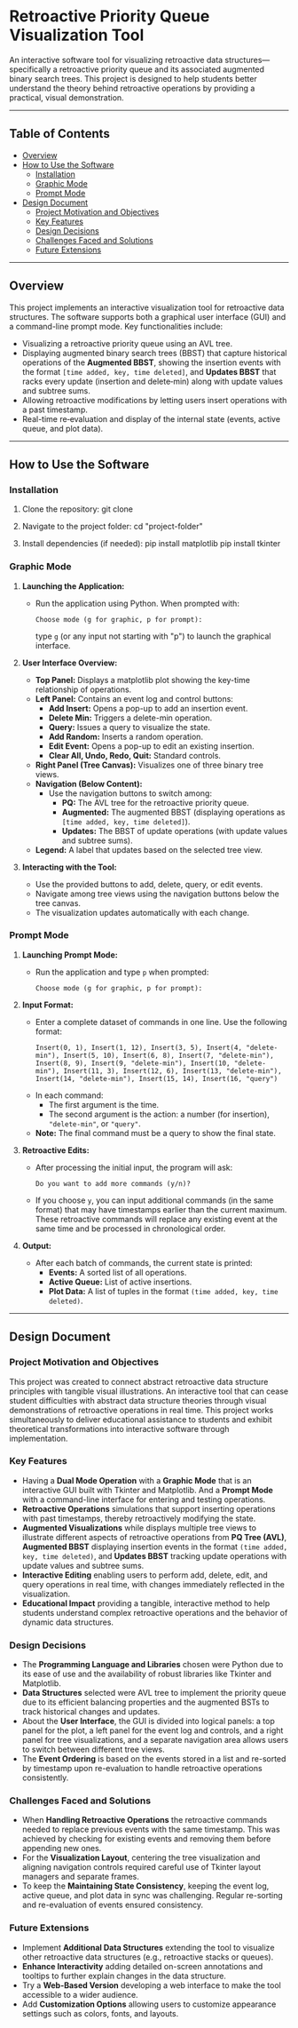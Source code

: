 # Retroactive Priority Queue Visualization Tool

An interactive software tool for visualizing retroactive data structures—specifically a retroactive priority queue and its associated augmented binary search trees. This project is designed to help students better understand the theory behind retroactive operations by providing a practical, visual demonstration.

---

## Table of Contents

- [Overview](#overview)
- [How to Use the Software](#how-to-use-the-software)
  - [Installation](#installation)
  - [Graphic Mode](#graphic-mode)
  - [Prompt Mode](#prompt-mode)
- [Design Document](#design-document)
  - [Project Motivation and Objectives](#project-motivation-and-objectives)
  - [Key Features](#key-features)
  - [Design Decisions](#design-decisions)
  - [Challenges Faced and Solutions](#challenges-faced-and-solutions)
  - [Future Extensions](#future-extensions)

---

## Overview

This project implements an interactive visualization tool for retroactive data structures. The software supports both a graphical user interface (GUI) and a command-line prompt mode. Key functionalities include:

- Visualizing a retroactive priority queue using an AVL tree.
- Displaying augmented binary search trees (BBST) that capture historical operations of the **Augmented BBST**, showing the insertion events with the format `[time added, key, time deleted]`, and **Updates BBST** that racks every update (insertion and delete‑min) along with update values and subtree sums.
- Allowing retroactive modifications by letting users insert operations with a past timestamp.
- Real-time re‑evaluation and display of the internal state (events, active queue, and plot data).

---

## How to Use the Software

### Installation

1. Clone the repository:
    git clone <repository-url>

2. Navigate to the project folder:
    cd "project-folder"

3. Install dependencies (if needed):
    pip install matplotlib
    pip install tkinter

### Graphic Mode

1. **Launching the Application:**
   - Run the application using Python. When prompted with:
     ```
     Choose mode (g for graphic, p for prompt):
     ```
     type `g` (or any input not starting with "p") to launch the graphical interface.

2. **User Interface Overview:**
   - **Top Panel:** Displays a matplotlib plot showing the key-time relationship of operations.
   - **Left Panel:** Contains an event log and control buttons:
     - **Add Insert:** Opens a pop-up to add an insertion event.
     - **Delete Min:** Triggers a delete-min operation.
     - **Query:** Issues a query to visualize the state.
     - **Add Random:** Inserts a random operation.
     - **Edit Event:** Opens a pop-up to edit an existing insertion.
     - **Clear All, Undo, Redo, Quit:** Standard controls.
   - **Right Panel (Tree Canvas):** Visualizes one of three binary tree views.
   - **Navigation (Below Content):**
     - Use the navigation buttons to switch among:
       - **PQ:** The AVL tree for the retroactive priority queue.
       - **Augmented:** The augmented BBST (displaying operations as `[time added, key, time deleted]`).
       - **Updates:** The BBST of update operations (with update values and subtree sums).
   - **Legend:** A label that updates based on the selected tree view.

3. **Interacting with the Tool:**
   - Use the provided buttons to add, delete, query, or edit events.
   - Navigate among tree views using the navigation buttons below the tree canvas.
   - The visualization updates automatically with each change.

### Prompt Mode

1. **Launching Prompt Mode:**
   - Run the application and type `p` when prompted:
     ```
     Choose mode (g for graphic, p for prompt):
     ```

2. **Input Format:**
   - Enter a complete dataset of commands in one line. Use the following format:
     ```
     Insert(0, 1), Insert(1, 12), Insert(3, 5), Insert(4, "delete-min"), Insert(5, 10), Insert(6, 8), Insert(7, "delete-min"), Insert(8, 9), Insert(9, "delete-min"), Insert(10, "delete-min"), Insert(11, 3), Insert(12, 6), Insert(13, "delete-min"), Insert(14, "delete-min"), Insert(15, 14), Insert(16, "query")
     ```
   - In each command:
     - The first argument is the time.
     - The second argument is the action: a number (for insertion), `"delete-min"`, or `"query"`.
   - **Note:** The final command must be a query to show the final state.

3. **Retroactive Edits:**
   - After processing the initial input, the program will ask:
     ```
     Do you want to add more commands (y/n)?
     ```
   - If you choose `y`, you can input additional commands (in the same format) that may have timestamps earlier than the current maximum. These retroactive commands will replace any existing event at the same time and be processed in chronological order.

4. **Output:**
   - After each batch of commands, the current state is printed:
     - **Events:** A sorted list of all operations.
     - **Active Queue:** List of active insertions.
     - **Plot Data:** A list of tuples in the format `(time added, key, time deleted)`.

---

## Design Document

### Project Motivation and Objectives

This project was created to connect abstract retroactive data structure principles with tangible visual illustrations. An interactive tool that can cease student difficulties with abstract data structure theories through visual demonstrations of retroactive operations in real time. This project works simultaneously to deliver educational assistance to students and exhibit theoretical transformations into interactive software through implementation.

### Key Features

- Having a **Dual Mode Operation** with a **Graphic Mode** that is an interactive GUI built with Tkinter and Matplotlib. And a **Prompt Mode** with a command-line interface for entering and testing operations.
- **Retroactive Operations** simulations that support inserting operations with past timestamps, thereby retroactively modifying the state.
- **Augmented Visualizations** while displays multiple tree views to illustrate different aspects of retroactive operations from **PQ Tree (AVL)**, **Augmented BBST** displaying insertion events in the format `(time added, key, time deleted)`, and **Updates BBST** tracking update operations with update values and subtree sums.
- **Interactive Editing** enabling users to perform add, delete, edit, and query operations in real time, with changes immediately reflected in the visualization.
- **Educational Impact** providing a tangible, interactive method to help students understand complex retroactive operations and the behavior of dynamic data structures.

### Design Decisions

- The **Programming Language and Libraries** chosen were Python due to its ease of use and the availability of robust libraries like Tkinter and Matplotlib.
- **Data Structures** selected were AVL tree to implement the priority queue due to its efficient balancing properties and the augmented BSTs to track historical changes and updates.
- About the **User Interface**, the GUI is divided into logical panels: a top panel for the plot, a left panel for the event log and controls, and a right panel for tree visualizations, and a separate navigation area allows users to switch between different tree views.
- The **Event Ordering** is based on the events stored in a list and re-sorted by timestamp upon re-evaluation to handle retroactive operations consistently.

### Challenges Faced and Solutions

- When **Handling Retroactive Operations** the retroactive commands needed to replace previous events with the same timestamp. This was achieved by checking for existing events and removing them before appending new ones.
- For the **Visualization Layout**, centering the tree visualization and aligning navigation controls required careful use of Tkinter layout managers and separate frames.
- To keep the **Maintaining State Consistency**, keeping the event log, active queue, and plot data in sync was challenging. Regular re-sorting and re-evaluation of events ensured consistency.

### Future Extensions

- Implement **Additional Data Structures** extending the tool to visualize other retroactive data structures (e.g., retroactive stacks or queues).
- **Enhance Interactivity** adding detailed on-screen annotations and tooltips to further explain changes in the data structure.
- Try a **Web-Based Version** developing a web interface to make the tool accessible to a wider audience.
- Add **Customization Options** allowing users to customize appearance settings such as colors, fonts, and layouts.
